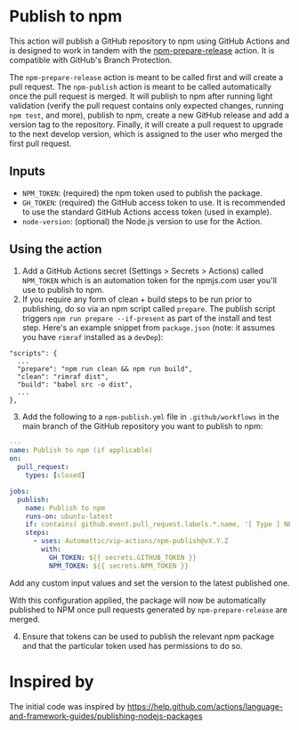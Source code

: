# Publish to npm

This action will publish a GitHub repository to npm using GitHub Actions and is designed to work in tandem with the [npm-prepare-release](../npm-prepare-release/README.md) action. It is compatible with GitHub's Branch Protection.

The `npm-prepare-release` action is meant to be called first and will create a pull request. The `npm-publish` action is meant to be called automatically once the pull request is merged. It will publish to npm after running light validation (verify the pull request contains only expected changes, running `npm test`, and more), publish to npm, create a new GitHub release and add a version tag to the repository. Finally, it will create a pull request to upgrade to the next develop version, which is assigned to the user who merged the first pull request.

## Inputs

* `NPM_TOKEN`: (required) the npm token used to publish the package.
* `GH_TOKEN`: (required) the GitHub access token to use. It is recommended to use the standard GitHub Actions access token (used in example).
* `node-version`: (optional) the Node.js version to use for the Action.

## Using the action

1. Add a GitHub Actions secret (Settings > Secrets > Actions) called `NPM_TOKEN` which is an automation token for the npmjs.com user you'll use to publish to npm.
2. If you require any form of clean + build steps to be run prior to publishing, do so via an npm script called `prepare`. The publish script triggers `npm run prepare --if-present` as part of the install and test step. Here's an example snippet from `package.json` (note: it assumes you have `rimraf` installed as a `devDep`):

```
"scripts": {
  ...
  "prepare": "npm run clean && npm run build",
  "clean": "rimraf dist",
  "build": "babel src -o dist",
  ...
},
```

3. Add the following to a `npm-publish.yml` file in `.github/workflows` in the main branch of the GitHub repository you want to publish to npm:

```yaml
---
name: Publish to npm (if applicable)
on:
  pull_request:
    types: [closed]

jobs:
  publish:
    name: Publish to npm
    runs-on: ubuntu-latest
    if: contains( github.event.pull_request.labels.*.name, '[ Type ] NPM version update' ) && startsWith( github.head_ref, 'release/') && github.event.pull_request.merged == true
    steps:
      - uses: Automattic/vip-actions/npm-publish@vX.Y.Z
        with:
          GH_TOKEN: ${{ secrets.GITHUB_TOKEN }}
          NPM_TOKEN: ${{ secrets.NPM_TOKEN }}
```

Add any custom input values and set the version to the latest published one.

With this configuration applied, the package will now be automatically published to NPM once pull requests generated by `npm-prepare-release` are merged.

4. Ensure that tokens can be used to publish the relevant npm package and that the particular token used has permissions to do so.

# Inspired by

The initial code was inspired by https://help.github.com/actions/language-and-framework-guides/publishing-nodejs-packages

